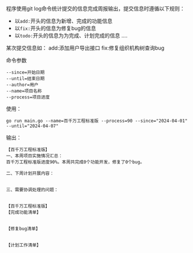 程序使用git log命令统计提交的信息完成周报输出，提交信息时遵循以下规则：

- 以`add:`开头的信息为新增、完成的功能信息
- 以`fix:`开头的信息为修复bug的信息
- 以`todo:`开头的信息为为完成、计划完成的信息
....

某次提交信息如：
add:添加用户导出接口
fix:修复组织机构树查询bug


命令参数
```
--since=开始日期
--until=结束日期
--author=用户
--name=项目名称
--process=项目进度
```

使用：
```
go run main.go --name=百千万工程标准版 --process=90 --since="2024-04-01" --until="2024-04-07"
```

输出：
```
【百千万工程标准版】
一、本周项目实施情况汇总：
百千万工程标准版进度90%。本周共完成0个功能开发，修复了0个bug。

二、下周计划开展内容：


三、需要协调处理的问题：


【百千万工程标准版】
【完成功能清单】


【修复bug清单】


【计划工作清单】

```